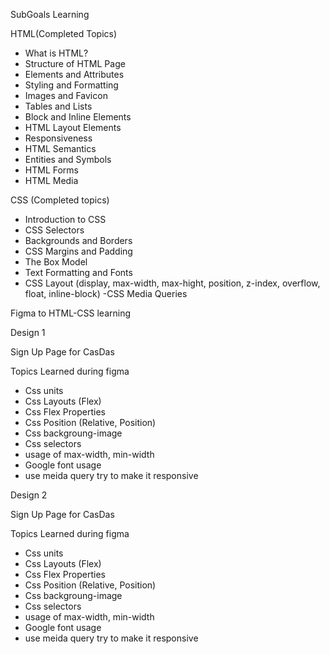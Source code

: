 SubGoals Learning


HTML(Completed Topics)
- What is HTML?
- Structure of HTML Page
- Elements and Attributes
- Styling and Formatting
- Images and Favicon
- Tables and Lists
- Block and Inline Elements
- HTML Layout Elements
- Responsiveness
- HTML Semantics
- Entities and Symbols
- HTML Forms
- HTML Media


CSS (Completed topics)
- Introduction to CSS
- CSS Selectors
- Backgrounds and Borders
- CSS Margins and Padding
- The Box Model
- Text Formatting and Fonts
- CSS Layout (display, max-width, max-hight, position, z-index, overflow, float, inline-block)
-CSS Media Queries


Figma to HTML-CSS learning 

Design 1 

Sign Up Page for CasDas

Topics Learned during figma
- Css units
- Css Layouts (Flex)
- Css Flex Properties
- Css Position (Relative, Position)
- Css backgroung-image
- Css selectors
- usage of max-width, min-width
- Google font usage
- use meida query try to make it responsive


Design 2 

Sign Up Page for CasDas

Topics Learned during figma
- Css units
- Css Layouts (Flex)
- Css Flex Properties
- Css Position (Relative, Position)
- Css backgroung-image
- Css selectors
- usage of max-width, min-width
- Google font usage
- use meida query try to make it responsive